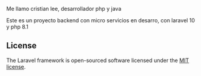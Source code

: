 Me llamo cristian lee, desarrollador php y java 

Este es un proyecto backend con micro servicios en desarro, con laravel 10 y php 8.1


## License

The Laravel framework is open-sourced software licensed under the [MIT license](https://opensource.org/licenses/MIT).
